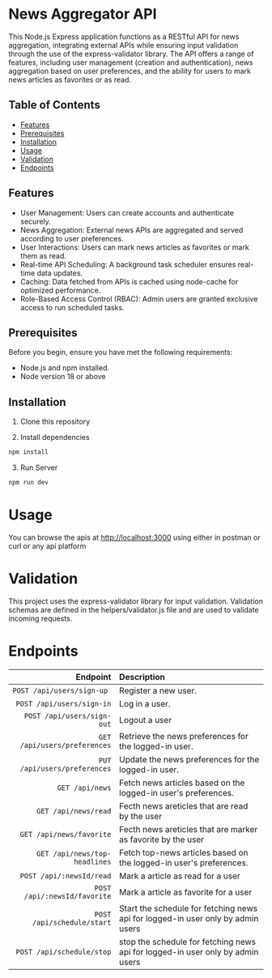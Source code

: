 # News Aggregator API

This Node.js Express application functions as a RESTful API for news aggregation, integrating external APIs while ensuring input validation through the use of the express-validator library. The API offers a range of features, including user management (creation and authentication), news aggregation based on user preferences, and the ability for users to mark news articles as favorites or as read.

## Table of Contents

- [Features](#features)
- [Prerequisites](#prerequisites)
- [Installation](#installation)
- [Usage](#usage)
- [Validation](#validation)
- [Endpoints](#endpoints)

## Features

- User Management: Users can create accounts and authenticate securely.
- News Aggregation: External news APIs are aggregated and served according to user preferences.
- User Interactions: Users can mark news articles as favorites or mark them as read.
- Real-time API Scheduling: A background task scheduler ensures real-time data updates.
- Caching: Data fetched from APIs is cached using node-cache for optimized performance.
- Role-Based Access Control (RBAC): Admin users are granted exclusive access to run scheduled tasks.

## Prerequisites

Before you begin, ensure you have met the following requirements:

- Node.js and npm installed.
- Node version 18 or above

## Installation

1. Clone this repository

2. Install dependencies

```bash
npm install
```

3. Run Server

```bash
npm run dev
```

# Usage

You can browse the apis at <http://localhost:3000> using either in postman or curl or any api platform

# Validation

This project uses the express-validator library for input validation. Validation schemas are defined in the helpers/validator.js file and are used to validate incoming requests.

# Endpoints

|                      Endpoint | Description                                                                     |
| ----------------------------: | :------------------------------------------------------------------------------ |
|    `POST /api/users/sign-up ` | Register a new user.                                                            |
|     `POST /api/users/sign-in` | Log in a user.                                                                  |
|    `POST /api/users/sign-out` | Logout a user                                                                   |
|  `GET /api/users/preferences` | Retrieve the news preferences for the logged-in user.                           |
|  `PUT /api/users/preferences` | Update the news preferences for the logged-in user.                             |
|               `GET /api/news` | Fetch news articles based on the logged-in user's preferences.                  |
|          `GET /api/news/read` | Fecth news areticles that are read by the user                                  |
|      `GET /api/news/favorite` | Fecth news areticles that are marker as favorite by the user                    |
| `GET /api/news/top-headlines` | Fetch top-news articles based on the logged-in user's preferences.              |
|      `POST /api/:newsId/read` | Mark a article as read for a user                                               |
|  `POST /api/:newsId/favorite` | Mark a article as favorite for a user                                           |
|    `POST /api/schedule/start` | Start the schedule for fetching news api for logged-in user only by admin users |
|     `POST /api/schedule/stop` | stop the schedule for fetching news api for logged-in user only by admin users  |
